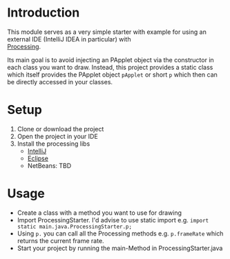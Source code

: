 # Introduction
This module serves as a very simple starter with example for using an external IDE (IntelliJ IDEA in particular) with  
[Processing](https://processing.org/).

Its main goal is to avoid injecting an PApplet object via the constructor in each class you want to draw. Instead, this
project provides a static class which itself provides the PApplet object `pApplet` or short `p` which then can be
directly accessed in your classes.

# Setup
1. Clone or download the project
2. Open the project in your IDE
3. Install the processing libs
   * [IntelliJ](https://linuxtut.com/en/49b803b3217e642cfbd1/)
   * [Eclipse](https://happycoding.io/tutorials/java/processing-in-java)
   * NetBeans: TBD

# Usage
* Create a class with a method you want to use for drawing
* Import ProcessingStarter. I'd advise to use static import e.g. `import static main.java.ProcessingStarter.p;`
* Using `p.` you can call all the Processing methods e.g. `p.frameRate` which returns the current frame rate.
* Start your project by running the main-Method in ProcessingStarter.java